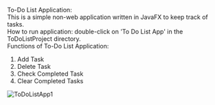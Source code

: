 To-Do List Application:\
This is a simple non-web application written in JavaFX to keep track of tasks.\
How to run application: double-click on 'To Do List App' in the ToDoListProject directory.\
Functions of To-Do List Application:
  1) Add Task
  2) Delete Task
  3) Check Completed Task
  4) Clear Completed Tasks

![ToDoListApp1](https://github.com/keeganchua/ToDoListApplication/assets/61305767/208d2f08-dc21-44e8-af9e-7792e074261d)
